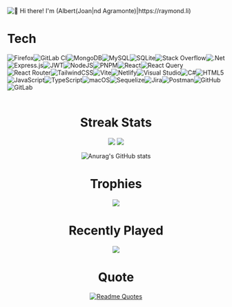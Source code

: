 <img src="https://raw.githubusercontent.com/Raymo111/Raymo111/master/intro.gif" alt="👋 Hi there! I'm (Albert(Joan|nd Agramonte)|https://raymond.li)" title="👋 Hi there! I'm (Albert(Joan|nd Agramonte))"/>


# Tech
![Firefox](https://img.shields.io/badge/Firefox-FF7139?style=for-the-badge&logo=Firefox-Browser&logoColor=white)![GitLab CI](https://img.shields.io/badge/gitlab%20ci-%23181717.svg?style=for-the-badge&logo=gitlab&logoColor=white)![MongoDB](https://img.shields.io/badge/MongoDB-%234ea94b.svg?style=for-the-badge&logo=mongodb&logoColor=white)![MySQL](https://img.shields.io/badge/mysql-%2300f.svg?style=for-the-badge&logo=mysql&logoColor=white)![SQLite](https://img.shields.io/badge/sqlite-%2307405e.svg?style=for-the-badge&logo=sqlite&logoColor=white)![Stack Overflow](https://img.shields.io/badge/-Stackoverflow-FE7A16?style=for-the-badge&logo=stack-overflow&logoColor=white)![.Net](https://img.shields.io/badge/.NET-5C2D91?style=for-the-badge&logo=.net&logoColor=white)![Express.js](https://img.shields.io/badge/express.js-%23404d59.svg?style=for-the-badge&logo=express&logoColor=%2361DAFB)![JWT](https://img.shields.io/badge/JWT-black?style=for-the-badge&logo=JSON%20web%20tokens)![NodeJS](https://img.shields.io/badge/node.js-6DA55F?style=for-the-badge&logo=node.js&logoColor=white)![PNPM](https://img.shields.io/badge/pnpm-%234a4a4a.svg?style=for-the-badge&logo=pnpm&logoColor=f69220)![React](https://img.shields.io/badge/react-%2320232a.svg?style=for-the-badge&logo=react&logoColor=%2361DAFB)![React Query](https://img.shields.io/badge/-React%20Query-FF4154?style=for-the-badge&logo=react%20query&logoColor=white)![React Router](https://img.shields.io/badge/React_Router-CA4245?style=for-the-badge&logo=react-router&logoColor=white)![TailwindCSS](https://img.shields.io/badge/tailwindcss-%2338B2AC.svg?style=for-the-badge&logo=tailwind-css&logoColor=white)![Vite](https://img.shields.io/badge/vite-%23646CFF.svg?style=for-the-badge&logo=vite&logoColor=white)![Netlify](https://img.shields.io/badge/netlify-%23000000.svg?style=for-the-badge&logo=netlify&logoColor=#00C7B7)![Visual Studio](https://img.shields.io/badge/Visual%20Studio-5C2D91.svg?style=for-the-badge&logo=visual-studio&logoColor=white)![C#](https://img.shields.io/badge/c%23-%23239120.svg?style=for-the-badge&logo=c-sharp&logoColor=white)![HTML5](https://img.shields.io/badge/html5-%23E34F26.svg?style=for-the-badge&logo=html5&logoColor=white)![JavaScript](https://img.shields.io/badge/javascript-%23323330.svg?style=for-the-badge&logo=javascript&logoColor=%23F7DF1E)![TypeScript](https://img.shields.io/badge/typescript-%23007ACC.svg?style=for-the-badge&logo=typescript&logoColor=white)![macOS](https://img.shields.io/badge/mac%20os-000000?style=for-the-badge&logo=macos&logoColor=F0F0F0)![Sequelize](https://img.shields.io/badge/Sequelize-52B0E7?style=for-the-badge&logo=Sequelize&logoColor=white)![Jira](https://img.shields.io/badge/jira-%230A0FFF.svg?style=for-the-badge&logo=jira&logoColor=white)![Postman](https://img.shields.io/badge/Postman-FF6C37?style=for-the-badge&logo=postman&logoColor=white)![GitHub](https://img.shields.io/badge/github-%23121011.svg?style=for-the-badge&logo=github&logoColor=white)![GitLab](https://img.shields.io/badge/gitlab-%23181717.svg?style=for-the-badge&logo=gitlab&logoColor=white)
<br/>
<br/>
<div align="center">
  
# Streak Stats
  
[![](http://github-readme-streak-stats.herokuapp.com?user=Albert2707&theme=dracula&border_radius=5)](https://git.io/streak-stats)
[![](https://github-readme-stats.vercel.app/api/top-langs/?username=Albert2707&layout=donut&theme=dracula&hide=TeX,Java&langs_count=2)](https://github.com/Albert2707/github-readme-stats)

![Anurag's GitHub stats](https://github-readme-stats.vercel.app/api?username=anuraghazra&show_icons=true&theme=dracula)<br/>
# Trophies
![](https://github-profile-trophy.vercel.app/?username=Albert2707&theme=dracula)

# Recently Played
![](https://spotify-recently-played-readme.vercel.app/api?user=82nihz4bc830hxh5o2pijv3kd)<br/>

# Quote
[![Readme Quotes](https://quotes-github-readme.vercel.app/api?type=horizontal&theme=dark)](https://github.com/piyushsuthar/github-readme-quotes)

</div>

